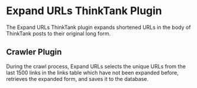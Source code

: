 Expand URLs ThinkTank Plugin
============================

The Expand URLs ThinkTank plugin expands shortened URLs in the body of ThinkTank posts to their original long form. 

Crawler Plugin
--------------
During the crawl process, Expand URLs selects the unique URLs from the last 1500 links in the links table which have not been expanded before, retrieves the expanded form, and saves it to the database.